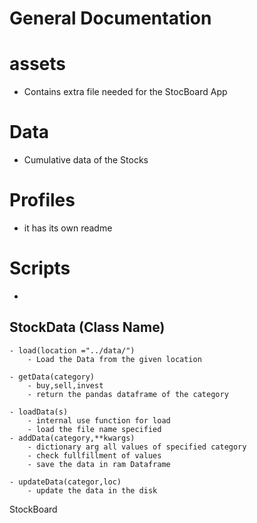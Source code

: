 # General Documentation 

# assets
- Contains extra file needed for the StocBoard App

# Data
- Cumulative data of the Stocks

# Profiles
- it has its own readme

# Scripts
-
## StockData (Class Name)
    - load(location ="../data/")  
        - Load the Data from the given location

    - getData(category) 
        - buy,sell,invest
        - return the pandas dataframe of the category

    - loadData(s)
        - internal use function for load
        - load the file name specified 
    - addData(category,**kwargs)
        - dictionary arg all values of specified category
        - check fullfillment of values
        - save the data in ram Dataframe
    
    - updateData(categor,loc)
        - update the data in the disk


StockBoard